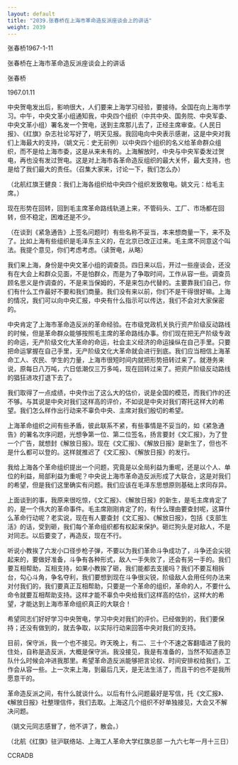 ```yaml
---
layout: default
title: "2039.张春桥在上海市革命造反派座谈会上的讲话"
weight: 2039
---
```


张春桥1967-1-11

张春桥在上海市革命造反派座谈会上的讲话

张春桥

1967.01.11

中央贺电发出后，影响很大，人们要来上海学习经验，要接待。全国在向上海市学习。中午，中央文革小组通知我，中央四个组织（中共中央、国务院、中央军委、中央文革小组）署名发一个贺电，送到主席那儿去了，正经主席审查。《人民日报》、《红旗》杂志社论写好了，明天见报。我回电向中央表示感谢，这是中央对我们上海最大的支持，（姚文元：史无前例）以中央四个组织的名义给革命群众组织，而不是给上海市委，这是从来未有的。上海解放时，中央与中央军委发过贺电，再也没有发过贺电。这是对上海市各革命造反组织的最大关怀，最大支持，也是给了我们最大的责任。（召集大家来，讨论一下，我们怎么办）

（北航红旗王健良：我们上海各组织给中央四个组织发致敬电。姚文元：给毛主席。）

现在形势在回转，回到毛主席革命路线轨道上来，不管码头、工厂、市场都在回转，但不稳定，困难还是不少。

（在谈到《紧急通告》上签名问题时）有些名称不妥当，本来想商量一下，来不及了。比如上海有些组织是毛泽东主义的，在北京已改正过来。毛主席不同意这个叫法。我提个意见，你们考虑考虑。（读贺电，从略）

我们来上海，身份是中央文革小组的调查员。四日来以后，开过一些座谈会，还没有在大会上和群众见面，不是怕群众，而是为了争取时间，工作从容一些。调查员顾名思义是作调查的，不是来当保姆的，不是来包办代替的。主要靠我们自己，你们有什么工作最好不要和我们商量。我们没有来以前，你们不是干得很好嘛。上海的情况，我们可以向中央汇报，中央有什么指示可以传达，我们不会对大家保密的。

中央肯定了上海市革命造反派的革命经验。在市级党政机关执行资产阶级反动路线的时候，但是革命群众能够按照毛主席的革命路线办事。你们现在把无产阶级专政的命运，无产阶级文化大革命的命运，社会主义经济的命运操纵在自己手里。只要把命运掌握在自己手里，无产阶级文化大革命就会进行到底。我们应当相信上海革命工人、农民、学生的力量，上海市很短时间内就把形势扭转过来了。就港务来说，原每日八万吨，六日低潮仅三万多吨，现在回转过来了。把资产阶级反动路线的猖狂进攻打退下去了。

我们取得了一点成绩，中央作出了这么大的估价，说是全国的模范，而我们作的还不够。与其说是中央对我们这样高的评价，不如说是中央对我们寄托这样大的希望。我们怎么样作出行动来不辜负中央、主席对我们殷切的希望。

上海革命组织之间有些矛盾，彼此联系不紧，有些事情是不妥当的，如《紧急通告》的署名次序问题，光想争第一位、第二位签名，扬言要封《文汇报》，为了登一个广告，就想封《解放日报》。现在《文汇报》、《解放日报》是新生了，但也不是什么都可以登的。这样就推迟了《文汇报》、《解放日报》的发行。

我给上海各个革命组织提出一个问题，究竟是以全局利益为重呢，还是以个人、单位的利益，局部利益为重呢？中央说上海市革命造反派形成了大联合，这是对我们的希望，但是我们这里确实有问题。我们应该在毛泽东思想原则基础上求同存异。

上面谈到的事，我原来很吃惊，《文汇报》、《解放日报》的新生，是毛主席肯定了的，是一个伟大的革命事件。毛主席刚刚肯定了的，有什么理由要查封呢，这算什么革命行动呢？老实说，现在有人要查封《文汇报》、《解放日报》，包括《支部生活》的话，受到砸，我们每个革命组织都有权起来保护。砸烂狗头是对敌人，不是对同志。以后要变了，再造反，现在不行。

听说小教挨了六发小口径步枪子弹，不要以为我们革命斗争成功了，斗争还会尖锐起来的，要做好准备，斗争有各种形式，敌人一手失败了，还会有另一手的。我们要互相帮助，互相支持，如果小教挨了砸，我们能都去支援吗？我们不要互相拆台，勾心斗角，争名夺利，我们要想到现在斗争很尖锐，阶级敌人会用任何办法来对付我们的，我们要真正互相帮助，只要是一个革命的组织，革命的人，不要什么命令就要互相帮助支持。这样才能不辜负中央给我们这样高的估价，这样大的希望，才能达到上海市革命组织真正的大联合！

希望同志们好好学习中央贺电，学习中央对我们的评价。已经做到的，我们要保持；还没有做到的，就去争取，以实际行动来回答中央对我们的支持。

目前，保守派，我一个也不接见。昨天晚上，有二、三十个不速之客翻墙进了我的住处，自称是造反派，大概是保守派。我没接见，我是有准备的，当然不知道赤卫队什么时候会冲进我那里。希望革命造反派能够把言论权、时间安排权给我们，工作会从容一些。上一次来上海，到最后几天，是无法生活了，而且干的也不是我所愿意干的。

革命造反派之间，有什么就谈什么。以后有什么问题最好是写信，托《文汇报》、《解放日报》社整理信件，我们去取。上海这几个组织不好单独接见，大会又不解决问题。

（姚文元同志感冒了，他不讲了，散会。）

（北航《红旗》驻沪联络站、上海工人革命大学红旗总部 一九六七年一月十三日）

CCRADB

